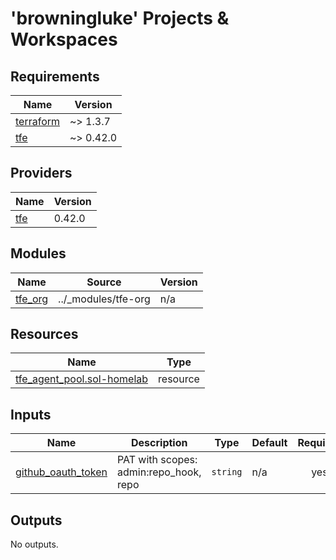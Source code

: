 # 'browningluke' Projects & Workspaces

<!-- BEGINNING OF PRE-COMMIT-TERRAFORM DOCS HOOK -->
## Requirements

| Name | Version |
|------|---------|
| <a name="requirement_terraform"></a> [terraform](#requirement\_terraform) | ~> 1.3.7 |
| <a name="requirement_tfe"></a> [tfe](#requirement\_tfe) | ~> 0.42.0 |

## Providers

| Name | Version |
|------|---------|
| <a name="provider_tfe"></a> [tfe](#provider\_tfe) | 0.42.0 |

## Modules

| Name | Source | Version |
|------|--------|---------|
| <a name="module_tfe_org"></a> [tfe\_org](#module\_tfe\_org) | ../_modules/tfe-org | n/a |

## Resources

| Name | Type |
|------|------|
| [tfe_agent_pool.sol-homelab](https://registry.terraform.io/providers/hashicorp/tfe/latest/docs/resources/agent_pool) | resource |

## Inputs

| Name | Description | Type | Default | Required |
|------|-------------|------|---------|:--------:|
| <a name="input_github_oauth_token"></a> [github\_oauth\_token](#input\_github\_oauth\_token) | PAT with scopes: admin:repo\_hook, repo | `string` | n/a | yes |

## Outputs

No outputs.
<!-- END OF PRE-COMMIT-TERRAFORM DOCS HOOK -->
